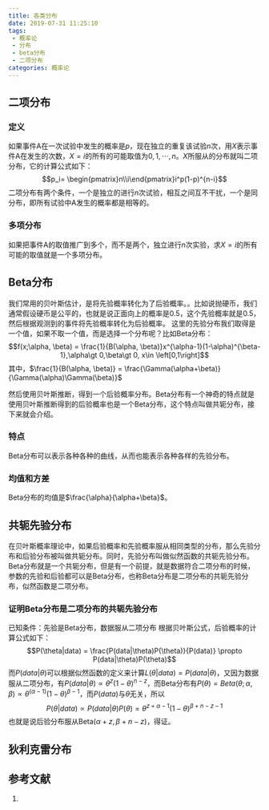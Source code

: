 ```yaml
---
title: 各类分布
date: 2019-07-31 11:25:10
tags:
 - 概率论
 - 分布
 - beta分布
 - 二项分布
categories: 概率论
---
```


## 二项分布
### 定义
如果事件A在一次试验中发生的概率是$p$，现在独立的重复该试验$n$次，用$X$表示事件A在发生的次数，$X=i$的所有的可能取值为$0,1,\cdots,n$。$X$所服从的分布就叫二项分布，它的计算公式如下：
$$p_i= \begin{pmatrix}n\\i\end{pmatrix}i^p(1-p)^{n-i}$$
二项分布有两个条件，一个是独立的进行$n$次试验，相互之间互不干扰，一个是同分布，即所有试验中A发生的概率都是相等的。

### 多项分布
如果把事件A的取值推广到多个，而不是两个，独立进行$n$次实验，求$X=i$的所有可能的取值就是一个多项分布。


## Beta分布
我们常用的贝叶斯估计，是将先验概率转化为了后验概率。。比如说抛硬币，我们通常假设硬币是公平的，也就是说正面向上的概率是$0.5$，这个先验概率就是$0.5$，然后根据观测到的事件将先验概率转化为后验概率。
这里的先验分布我们取得是一个值，如果不取一个值，而是选择一个分布呢？比如Beta分布：
$$f(x;\alpha, \beta) = \frac{1}{B(\alpha, \beta)}x^{\alpha-1}(1-\alpha)^{\beta-1},\alpha\gt 0,\beta\gt 0, x\in \left[0,1\right]$$
其中，$\frac{1}{B(\alpha, \beta)} = \frac{\Gamma(\alpha+\beta)}{\Gamma(\alpha)\Gamma(\beta)}$

然后使用贝叶斯推断，得到一个后验概率分布。Beta分布有一个神奇的特点就是使用贝叶斯推断得到的后验概率也是一个Beta分布，这个特点叫做共轭分布，接下来就会介绍。

### 特点
Beta分布可以表示各种各种的曲线，从而也能表示各种各样的先验分布。

### 均值和方差
Beta分布的均值是$\frac{\alpha}{\alpha+\beta}$。

## 共轭先验分布
在贝叶斯概率理论中，如果后验概率和先验概率服从相同类型的分布，那么先验分布和后验分布被叫做共轭分布。同时，先验分布叫做似然函数的共轭先验分布。
Beta分布就是一个共轭分布，但是有一个前提，就是数据符合二项分布的时候，参数的先验和后验都可以是Beta分布，也称Beta分布是二项分布的共轭先验分布，似然函数是二项分布。

### 证明Beta分布是二项分布的共轭先验分布
已知条件：先验是Beta分布，数据服从二项分布
根据贝叶斯公式，后验概率的计算公式如下：
$$P(\theta|data) = \frac{P(data|\theta)P(\theta)}{P(data)} \propto P(data|\theta)P(\theta)$$
而$P(data|\theta)$可以根据似然函数的定义来计算$L(\theta|data) = P(data|\theta)$，又因为数据服从二项分布，有$P(data|\theta) \propto \theta^z(1-\theta)^{n-z}$，而Beta分布有$P(\theta) = Beta(\theta;\alpha,\beta) \propto \theta^{(\alpha-1)}(1-\theta)^{\beta-1}$，而$P(data)$与$\theta$无关，所以
$$P(\theta|data) \propto P(data|\theta)P(\theta) = \theta^{z+\alpha-1}(1-\theta)^{\beta+n-z-1}$$
也就是说后验分布服从Beta$(\alpha+z, \beta+n-z)$，得证。

## 狄利克雷分布


## 参考文献
1. 
